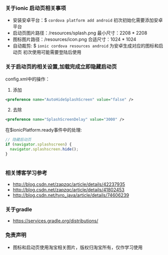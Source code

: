### 关于ionic 启动页相关事项
- 安装安卓平台：$ `cordova platform add android` 初次初始化需要添加安卓平台
- 启动页图片路径：/resources/splash.png 最小尺寸：2208 * 2208
- 图标图片路径：/resources/icon.png 合适尺寸：1024 * 1024
- 自动裁剪: $ `ionic cordova resources android` 为安卓生成对应的图标和启动页 初次使用可能需要登陆后使用

### 关于启动页的相关设置,加载完成立即隐藏启动页
config.xml中的操作：
1. 添加
```xml
<preference name="AutoHideSplashScreen" value="false" /> 

```
2. 去除
```xml
<preference name="SplashScreenDelay" value="3000" />
```

在$ionicPlatform.ready事件中的处理:
```javascript
// 隐藏启动页
if (navigator.splashscreen) {
  navigator.splashscreen.hide();
}
    
```

### 相关博客学习参考
- http://blog.csdn.net/zapzqc/article/details/42237935
- http://blog.csdn.net/zapzqc/article/details/41802453
- http://blog.csdn.net/tyro_java/article/details/74606239

### 关于gradle
- https://services.gradle.org/distributions/

### 免责声明
- 图标和启动页使用淘宝相关图片，版权归淘宝所有，仅作学习使用

